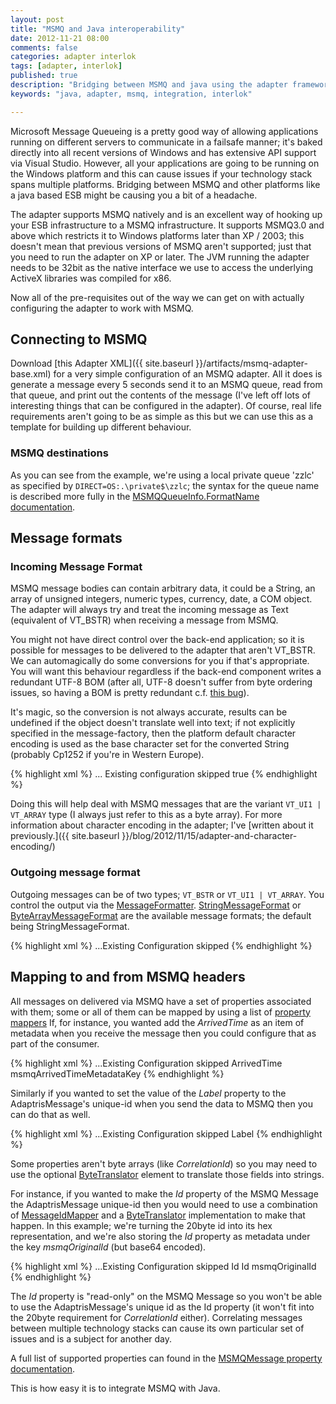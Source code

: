 ```yaml
---
layout: post
title: "MSMQ and Java interoperability"
date: 2012-11-21 08:00
comments: false
categories: adapter interlok
tags: [adapter, interlok]
published: true
description: "Bridging between MSMQ and java using the adapter framework"
keywords: "java, adapter, msmq, integration, interlok"

---
```


Microsoft Message Queueing is a pretty good way of allowing applications running on different servers to communicate in a failsafe manner; it's baked directly into all recent versions of Windows and has extensive API support via Visual Studio. However, all your applications are going to be running on the Windows platform and this can cause issues if your technology stack spans multiple platforms. Bridging between MSMQ and other platforms like a java based ESB might be causing you a bit of a headache.

<!-- more -->

The adapter supports MSMQ natively and is an excellent way of hooking up your ESB infrastructure to a MSMQ infrastructure. It supports MSMQ3.0 and above which restricts it to Windows platforms later than XP / 2003; this doesn't mean that previous versions of MSMQ aren't supported; just that you need to run the adapter on XP or later. The JVM running the adapter needs to be 32bit as the native interface we use to access the underlying ActiveX libraries was compiled for x86.

Now all of the pre-requisites out of the way we can get on with actually configuring the adapter to work with MSMQ.

## Connecting to MSMQ ##


Download [this Adapter XML]({{ site.baseurl }}/artifacts/msmq-adapter-base.xml) for a very simple configuration of an MSMQ adapter. All it does is generate a message every 5 seconds send it to an MSMQ queue, read from that queue, and print out the contents of the message (I've left off lots of interesting things that can be configured in the adapter). Of course, real life requirements aren't going to be as simple as this but we can use this as a template for building up different behaviour.

### MSMQ destinations ###

As you can see from the example, we're using a local private queue 'zzlc' as specified by `DIRECT=OS:.\private$\zzlc`; the syntax for the queue name is described more fully in the [MSMQQueueInfo.FormatName documentation](http://msdn.microsoft.com/en-us/library/ms705703%28VS.85%29.aspx).

## Message formats ##

### Incoming Message Format ###

MSMQ message bodies can contain arbitrary data, it could be a String, an array of unsigned integers, numeric types, currency, date, a COM object. The adapter will always try and treat the incoming message as Text (equivalent of VT_BSTR) when receiving a message from MSMQ.

You might not have direct control over the back-end application; so it is possible for messages to be delivered to the adapter that aren't VT_BSTR. We can automagically do some conversions for you if that's appropriate.  You will want this behaviour regardless if the back-end component writes a redundant UTF-8 BOM (after all, UTF-8 doesn't suffer from byte ordering issues, so having a BOM is pretty redundant c.f. [this bug](http://bugs.sun.com/bugdatabase/view_bug.do?bug_id=4508058)).

It's magic, so the conversion is not always accurate, results can be undefined if the object doesn't translate well into text; if not explicitly specified in the message-factory, then the platform default character encoding is used as the base character set for the converted String (probably Cp1252 if you're in Western Europe).

{% highlight xml %}
<consumer xsi:type="java:com.adaptris.core.msmq.MsmqPollingConsumer">
  ... Existing configuration skipped
  <attempt-silent-conversion-to-string>true</attempt-silent-conversion-to-string>
</consumer>
{% endhighlight %}

Doing this will help deal with MSMQ messages that are the variant `VT_UI1 | VT_ARRAY` type (I always just refer to this as a byte array). For more information about character encoding in the adapter; I've [written about it previously.]({{ site.baseurl }}/blog/2012/11/15/adapter-and-character-encoding/)

### Outgoing message format ###

Outgoing messages can be of two types; `VT_BSTR` or `VT_UI1 | VT_ARRAY`. You control the output via the [MessageFormatter][1]. [StringMessageFormat][] or [ByteArrayMessageFormat][] are the available message formats; the default being StringMessageFormat.

{% highlight xml %}
<producer xsi:type="java:com.adaptris.core.msmq.StandardMsmqProducer">
   ...Existing Configuration skipped
   <message-formatter xsi:type="java:com.adaptris.core.msmq.ByteArrayMessageFormat"/>
</producer>
{% endhighlight %}

## Mapping to and from MSMQ headers

All messages on delivered via MSMQ have a set of properties associated with them; some or all of them can be mapped by using a list of [property mappers][PropertyMapper] If, for instance, you wanted add the _ArrivedTime_ as an item of metadata when you receive the message then you could configure that as part of the consumer.

{% highlight xml %}
<consumer xsi:type="java:com.adaptris.core.msmq.MsmqPollingConsumer">
  ...Existing Configuration skipped
  <property-mapper xsi:type="java:com.adaptris.core.msmq.MetadataMapper">
    <property-name>ArrivedTime</property-name>
    <metadata-key>msmqArrivedTimeMetadataKey</metadata-key>
  </property-mapper>
</consumer>
{% endhighlight %}

Similarly if you wanted to set the value of the _Label_ property to the AdaptrisMessage's unique-id when you send the data to MSMQ then you can do that as well.

{% highlight xml %}
<producer xsi:type="java:com.adaptris.core.msmq.StandardMsmqProducer">
  ...Existing Configuration skipped
  <property-mapper xsi:type="java:com.adaptris.core.msmq.MessageIdMapper">
    <property-name>Label</property-name>
  </property-mapper>
</producer>
{% endhighlight %}

Some properties aren't byte arrays (like _CorrelationId_) so you may need to use the optional [ByteTranslator][2] element to translate those fields into strings.

For instance, if you wanted to make the _Id_ property of the MSMQ Message the AdaptrisMessage unique-id then you would need to use a combination of [MessageIdMapper][] and a [ByteTranslator][] implementation to make that happen. In this example; we're turning the 20byte id into its hex representation, and we're also storing the _Id_ property as metadata under the key _msmqOriginalId_ (but base64 encoded).

{% highlight xml %}
<consumer xsi:type="java:com.adaptris.core.msmq.MsmqPollingConsumer">
  ...Existing Configuration skipped
  <property-mapper xsi:type="java:com.adaptris.core.msmq.MessageIdMapper">
    <property-name>Id</property-name>
    <byte-translator xsi:type="java:com.adaptris.util.text.HexStringByteTranslator"/>
  </property-mapper>
  <property-mapper xsi:type="java:com.adaptris.core.msmq.MetadataMapper">
    <property-name>Id</property-name>
    <byte-translator xsi:type="java:com.adaptris.util.text.Base64ByteTranslator"/>
    <metadata-key>msmqOriginalId</metadata-key>
  </property-mapper>
</consumer>
{% endhighlight %}

The _Id_ property is "read-only" on the MSMQ Message so you won't be able to use the AdaptrisMessage's unique id as the Id property (it won't fit into the 20byte requirement for _CorrelationId_ either). Correlating messages between multiple technology stacks can cause its own particular set of issues and is a subject for another day.

A full list of supported properties can found in the [MSMQMessage property documentation](http://msdn.microsoft.com/en-us/library/ms705286%28VS.85%29.aspx).

This is how easy it is to integrate MSMQ with Java.

[1]: http://development.adaptris.net/javadocs/v2-snapshot/com/adaptris/core/msmq/StandardMsmqProducer.html#setMessageFormatter(com.adaptris.core.msmq.MsmqMessageFormat)
[StringMessageFormat]: http://development.adaptris.net/javadocs/v2-snapshot/com/adaptris/core/msmq/StringMessageFormat.html
[ByteArrayMessageFormat]: http://development.adaptris.net/javadocs/v2-snapshot/com/adaptris/core/msmq/ByteArrayMessageFormat.html
[PropertyMapper]: http://development.adaptris.net/javadocs/v2-snapshot/com/adaptris/core/msmq/PropertyMapper.html
[2]: http://development.adaptris.net/javadocs/v2-snapshot/com/adaptris/core/msmq/PropertyMapper.html#setByteTranslator(com.adaptris.util.text.ByteTranslator)
[MessageIdMapper]: http://development.adaptris.net/javadocs/v2-snapshot/com/adaptris/core/msmq/MessageIdMapper.html
[ByteTranslator]: http://development.adaptris.net/javadocs/v2-snapshot/com/adaptris/util/text/ByteTranslator.html